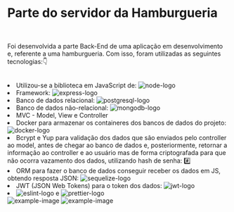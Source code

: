 <h1>Parte do servidor da Hamburgueria</h1>
<br>
<p>Foi desenvolvida a parte Back-End de uma aplicação em desenvolvimento e, referente a uma hamburgueria. Com isso, foram utilizadas as seguintes tecnologias:👇 </p>
<br>
<li>Utilizou-se a biblioteca em JavaScript de: <img src = "https://img.shields.io/badge/Node.js-43853D?style=for-the-badge&logo=node.js&logoColor=white" alt = "node-logo"></li>
<li>Framework: <img src = "https://img.shields.io/badge/Express.js-404D59?style=for-the-badge" alt = "express-logo"></li>
<li>Banco de dados relacional: <img src = "https://img.shields.io/badge/PostgreSQL-316192?style=for-the-badge&logo=postgresql&logoColor=white" alt = "postgresql-logo"></li>
<li>Banco de dados não-relacional: <img src = "https://img.shields.io/badge/MongoDB-4EA94B?style=for-the-badge&logo=mongodb&logoColor=white" alt = "mongodb-logo"></li>
<li>MVC - Model, View e Controller</li>
<li>Docker para armazenar os containeres dos bancos de dados do projeto: <img src = "https://img.shields.io/badge/Docker-2CA5E0?style=for-the-badge&logo=docker&logoColor=white" alt = "docker-logo"></li>
<li>Bcrypt e Yup para validação dos dados que são enviados pelo controller ao model, antes de chegar ao banco de dados e, posteriormente, retornar a informação ao controller e ao usuário mas de forma criptografada para que não ocorra vazamento dos dados, utilizando hash de senha: #️⃣</li>
<li>ORM para fazer o banco de dados conseguir receber os dados em JS, obtendo resposta JSON: <img src = "https://img.shields.io/badge/Sequelize-52B0E7?style=for-the-badge&logo=Sequelize&logoColor=white" alt = "sequelize-logo"></li>
<li>JWT (JSON Web Tokens) para o token dos dados: <img src = "https://img.shields.io/badge/json%20web%20tokens-323330?style=for-the-badge&logo=json-web-tokens&logoColor=pink" alt = "jwt-logo"></li>
<li><img src = "https://img.shields.io/badge/eslint-3A33D1?style=for-the-badge&logo=eslint&logoColor=white" alt = "eslint-logo"> e <img src = "https://img.shields.io/badge/eslint-3A33D1?style=for-the-badge&logo=eslint&logoColor=white" alt = "prettier-logo"></li>
<img src = "https://github.com/lucasoliveiraDEV22/Back-End-CodeBurger-pt.1/assets/116319203/0161a9b7-57cb-4818-8425-395c0ed174b5" alt = "example-image">
<img src = "https://github.com/lucasoliveiraDEV22/Back-End-CodeBurger-pt.1/assets/116319203/464f21f5-b530-4000-90b5-0d104e632c33" alt = "example-image">




